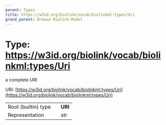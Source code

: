 ```yaml
---
parent: Types
title: https://w3id.org/biolink/vocab/biolinkml:types/Uri
grand_parent: Browse Biolink-Model
---
```


# Type: https://w3id.org/biolink/vocab/biolinkml:types/Uri


a complete URI

URI: [https://w3id.org/biolink/vocab/biolinkml:types/Uri](https://w3id.org/biolink/vocab/biolinkml:types/Uri)

|  |  |  |
| --- | --- | --- |
| Root (builtin) type | | **URI** |
| Representation | | str |
